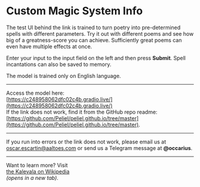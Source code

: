# Custom Magic System Info

The test UI behind the link is trained to turn poetry into pre-determined spells with different parameters. Try it out with different poems and see how  
big of a greatness-score you can achieve. Sufficiently great poems can even have multiple effects at once.

Enter your input to the input field on the left and then press **Submit**. Spell incantations can also be saved to memory.

The model is trained only on English language.

---

Access the model here:  
[https://c248958062dfc02c4b.gradio.live/](https://c248958062dfc02c4b.gradio.live/)  
If the link does not work, find it from the GitHub repo readme:  
[https://github.com/Peliel/peliel.github.io/tree/master](https://github.com/Peliel/peliel.github.io/tree/master).

---

If you run into errors or the link does not work, please email us at [oscar.escartin@aaltoes.com](mailto:oscar.escartin@aaltoes.com) or send us a Telegram message at **@occarius**.

---

Want to learn more? Visit  
[the Kalevala on Wikipedia](https://en.wikipedia.org/wiki/Kalevala)  
*(opens in a new tab)*.
